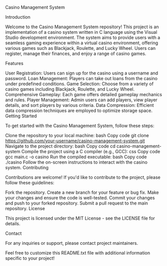 Casino Management System

Introduction

Welcome to the Casino Management System repository! This project is an implementation of a casino system written in C language using the Visual Studio development environment. The system aims to provide users with a seamless gaming experience within a virtual casino environment, offering various games such as Blackjack, Roulette, and Lucky Wheel. Users can register, manage their finances, and enjoy a range of casino games.

Features

User Registration: Users can sign up for the casino using a username and password.
Loan Management: Players can take out loans from the casino under predefined conditions.
Game Selection: Choose from a variety of casino games including Blackjack, Roulette, and Lucky Wheel.
Comprehensive Gameplay: Each game offers detailed gameplay mechanics and rules.
Player Management: Admin users can add players, view player details, and sort players by various criteria.
Data Compression: Efficient data compression techniques are employed to optimize storage space.
Getting Started

To get started with the Casino Management System, follow these steps:

Clone the repository to your local machine:
bash
Copy code
git clone https://github.com/your-username/casino-management-system.git
Navigate to the project directory:
bash
Copy code
cd casino-management-system
Compile the project using a C compiler (e.g., GCC):
css
Copy code
gcc main.c -o casino
Run the compiled executable:
bash
Copy code
./casino
Follow the on-screen instructions to interact with the casino system.
Contributing

Contributions are welcome! If you'd like to contribute to the project, please follow these guidelines:

Fork the repository.
Create a new branch for your feature or bug fix.
Make your changes and ensure the code is well-tested.
Commit your changes and push to your forked repository.
Submit a pull request to the main repository.
License

This project is licensed under the MIT License - see the LICENSE file for details.

Contact

For any inquiries or support, please contact project maintainers.

Feel free to customize this README.txt file with additional information specific to your project!
